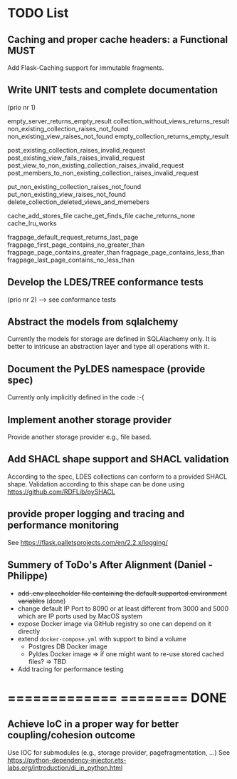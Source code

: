 # TODO List

## Caching and proper cache headers: a Functional MUST
Add Flask-Caching support for immutable fragments.

## Write UNIT tests and complete documentation
(prio nr 1)

empty_server_returns_empty_result
collection_without_views_returns_result
non_existing_collection_raises_not_found
non_existing_view_raises_not_found
empty_collection_returns_empty_result

post_existing_collection_raises_invalid_request
post_existing_view_fails_raises_invalid_request
post_view_to_non_existing_collection_raises_invalid_request
post_members_to_non_existing_collection_raises_invalid_request

put_non_existing_collection_raises_not_found
put_non_existing_view_raises_not_found
delete_collection_deleted_views_and_memebers

cache_add_stores_file
cache_get_finds_file
cache_returns_none
cache_lru_works

fragpage_default_request_returns_last_page
fragpage_first_page_contains_no_greater_than
fragpage_page_contains_greater_than
fragpage_page_contains_less_than
fragpage_last_page_contains_no_less_than


## Develop the LDES/TREE conformance tests
(prio nr 2)
--> see conformance tests


## Abstract the models from sqlalchemy
Currently the models for storage are defined in SQLAlachemy only.
It is better to intricuse an abstraction layer and type all operations with it.

## Document the PyLDES namespace (provide spec)
Currently only implicitly defined in the code :-(

## Implement another storage provider
Provide another storage provider e.g., file based.

## Add SHACL shape support and SHACL validation
According to the spec, LDES collections can conform to a provided SHACL shape.
Validation according to this shape can be done using https://github.com/RDFLib/pySHACL

## provide proper logging and tracing and performance monitoring
See https://flask.palletsprojects.com/en/2.2.x/logging/

## Summery of ToDo's After Alignment (Daniel - Philippe)
* ~~add .env placeholder file containing the default supported environment variables~~ (done)
* change default IP Port to 8090 or at least different from 3000 and 5000 which are IP ports used
  by MacOS system
* expose Docker image via GitHub registry so one can depend on it directly
* extend `docker-compose.yml` with support to bind a volume
    * Postgres DB Docker image
    * Pyldes Docker image => if one might want to re-use stored cached files? => TBD
* Add tracing for performance testing

=============
======== DONE
=============

## Achieve IoC in a proper way for better coupling/cohesion outcome
Use IOC for submodules (e.g., storage provider, pagefragmentation, ...)
See https://python-dependency-injector.ets-labs.org/introduction/di_in_python.html